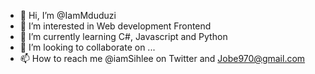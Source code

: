 - 👋 Hi, I’m @IamMduduzi
- 👀 I’m interested in Web development Frontend
- 🌱 I’m currently learning C#, Javascript and Python 
- 💞️ I’m looking to collaborate on ...
- 📫 How to reach me @iamSihlee on Twitter and Jobe970@gmail.com 

<!---
IamMduduzi/IamMduduzi is a ✨ special ✨ repository because its `README.md` (this file) appears on your GitHub profile.
You can click the Preview link to take a look at your changes.
--->

